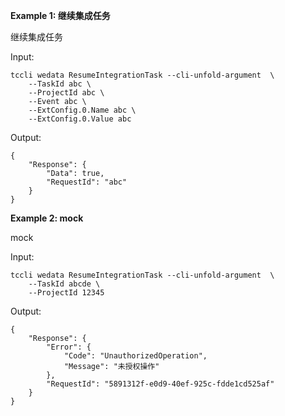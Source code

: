 **Example 1: 继续集成任务**

继续集成任务

Input: 

```
tccli wedata ResumeIntegrationTask --cli-unfold-argument  \
    --TaskId abc \
    --ProjectId abc \
    --Event abc \
    --ExtConfig.0.Name abc \
    --ExtConfig.0.Value abc
```

Output: 
```
{
    "Response": {
        "Data": true,
        "RequestId": "abc"
    }
}
```

**Example 2: mock**

mock

Input: 

```
tccli wedata ResumeIntegrationTask --cli-unfold-argument  \
    --TaskId abcde \
    --ProjectId 12345
```

Output: 
```
{
    "Response": {
        "Error": {
            "Code": "UnauthorizedOperation",
            "Message": "未授权操作"
        },
        "RequestId": "5891312f-e0d9-40ef-925c-fdde1cd525af"
    }
}
```


